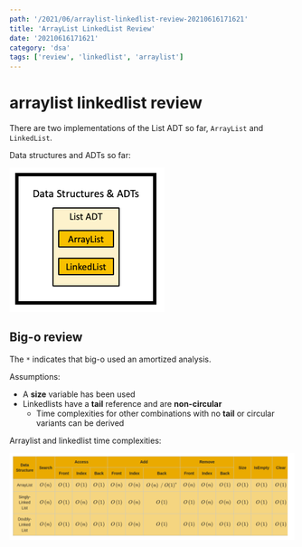 ```yaml
---
path: '/2021/06/arraylist-linkedlist-review-20210616171621'
title: 'ArrayList LinkedList Review'
date: '20210616171621'
category: 'dsa'
tags: ['review', 'linkedlist', 'arraylist']
---
```


# arraylist linkedlist review
There are two implementations of the List ADT so far, `ArrayList` and `LinkedList`.

Data structures and ADTs so far:

![Data structures and ADTs](./20210616171708-img-1.png)

## Big-o review
The `*` indicates that big-o used an amortized analysis.

Assumptions:
* A **size** variable has been used
* Linkedlists have a **tail** reference and are **non-circular**
    * Time complexities for other combinations with no **tail** or circular variants can be derived

Arraylist and linkedlist time complexities:


![Arraylist and linkedlist time complexities](./20210616172336-img-2.png)


